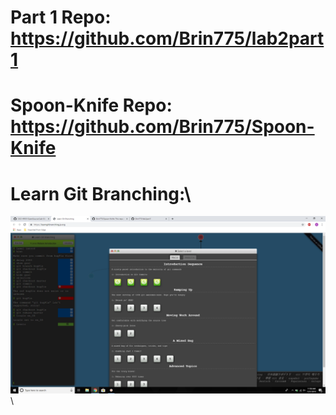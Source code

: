 # Part 1 Repo: https://github.com/Brin775/lab2part1
# Spoon-Knife Repo: https://github.com/Brin775/Spoon-Knife
# Learn Git Branching:\
![Screenshot](images/git_branching.png)\
